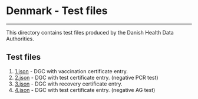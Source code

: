 # Denmark  - Test files

---

This directory contains test files produced by the Danish Health Data Authorities. 

## Test files

1. [1.json](2DCode/raw/1.json) - DGC with vaccination certificate entry.
2. [2.json](2DCode/raw/2.json) - DGC with test certificate entry. (negative PCR test)
3. [3.json](2DCode/raw/3.json) - DGC with recovery certificate entry.
4. [4.json](2DCode/raw/4.json) - DGC with test certificate entry. (negative AG test)